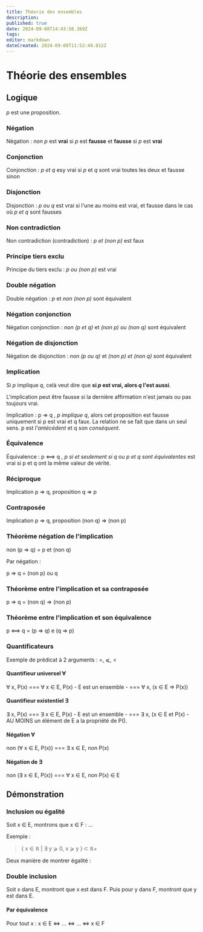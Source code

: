 ```yaml
---
title: Théorie des ensembles
description: 
published: true
date: 2024-09-08T14:43:58.369Z
tags: 
editor: markdown
dateCreated: 2024-09-08T11:52:49.812Z
---
```


# Théorie des ensembles

## Logique

*p* est une proposition.

### Négation

Négation : *non p* est **vrai** si *p* est **fausse** et **fausse** si *p* est **vrai**  

### Conjonction

Conjonction : *p et q* esy vrai si *p* et *q* sont vrai toutes les deux et fausse sinon  

### Disjonction

Disjonction : *p ou q* est vrai si l'une au moins est vrai, et fausse dans le cas où *p et q* sont fausses  

### Non contradiction

Non contradiction (contradiction) : *p et (non p)* est faux

### Principe tiers exclu

Principe du tiers exclu : *p ou (non p)* est vrai

### Double négation

Double négation : *p* et *non (non p)* sont équivalent

### Négation conjonction

Négation conjonction : *non (p et q)* et *(non p) ou (non q)* sont équivalent

### Négation de disjonction

Négation de disjonction : *non (p ou q)* et *(non p) et (non q)* sont équivalent

### Implication 

Si *p* implique *q*, celà veut dire que **si *p* est vrai, alors *q* l'est aussi**.

L'implication peut être fausse si la dernière affirmation n'est jamais ou pas toujours vrai.

Implication : p ⇒ q , *p implique q*, alors cet proposition est fausse uniquement si p est vrai et q faux. La relation ne se fait que dans un seul sens. p est *l'antécédent* et q son *conséquent*.

### Équivalence

Équivalence : p ⟺ q , *p si et seulement si q* ou *p et q sont équivalentes* est vrai si p et q ont la même valeur de vérité.


### Réciproque

Implication p ⇒ q, proposition q ⇒ p

### Contraposée

Implication p ⇒ q, proposition (non q) ⇒ (non p)

### Théorème négation de l'implication

non (p ⇒ q) = p et (non q)

Par négation :

p ⇒ q = (non p) ou q

### Théorème entre l'implication et  sa contraposée

p ⇒ q = (non q) ⇒ (non p)

### Théorème entre l'implication et son équivalence

p ⟺ q = (p ⇒ q) e (q ⇒ p)

### Quantificateurs

Exemple de prédicat à 2 arguments : =, ⩽, <

#### Quantifieur universel ∀

∀ x, P(x) === ∀ x ∈ E, P(x) - E est un ensemble - === ∀ x, (x ∈ E ⇒ P(x))

#### Quantifieur existentiel ∃

∃ x, P(x) === ∃ x ∈ E, P(x) - E est un ensemble - === ∃ x, (x ∈ E et P(x) - AU MOINS un élément de E a la propriété de P().

#### Négation ∀

non (∀ x ∈ E, P(x)) === ∃ x ∈ E, non P(x)

#### Négation de ∃

non (∃ x ∈ E, P(x)) === ∀ x ∈ E, non P(x) ∈ E

## Démonstration

### Inclusion ou égalité

Soit x ∈ E, montrons que x ∈ F : ...

Exemple :

> { x ∈ ℝ | ∃ y ⩾ 0, x ⩾ y } ⊂ ℝ+

Deux manière de montrer égalité :



### Double inclusion

Soit x dans E, montront que x est dans F. Puis pour y dans F, montront que y est dans E.

#### Par équivalence

Pour tout x : x ∈ E <=> ... <=> ... <=> x ∈ F